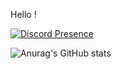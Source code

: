 Hello !


[![Discord Presence](https://lanyard.cnrad.dev/api/932729746167562251)](https://discord.com/users/932729746167562251)




![Anurag's GitHub stats](https://github-readme-stats.vercel.app/api?username=Debestof&show_icons=true&theme=radical)
